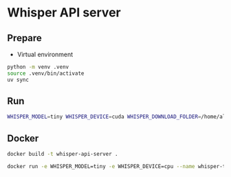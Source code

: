 # Whisper API server

## Prepare
- Virtual environment
```bash
python -m venv .venv
source .venv/bin/activate
uv sync
```

## Run
```bash
WHISPER_MODEL=tiny WHISPER_DEVICE=cuda WHISPER_DOWNLOAD_FOLDER=/home/alma/LLM uv run uvicorn main:app --host 0.0.0.0 --port 8000
```

## Docker

```bash
docker build -t whisper-api-server .
```

```bash
docker run -e WHISPER_MODEL=tiny -e WHISPER_DEVICE=cpu --name whisper-tiny-cpu --restart unless-stopped -p 8001:8000 -d whisper-api-server
```

